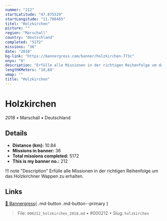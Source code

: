 ```yaml
---
nummer: "212"
startLatitude: "47.875529"
startLongitude: "11.708485"
titel: "Holzkirchen"
picture: ""
region: "Marschall"
country: "Deutschland"
completed: "5172"
missions: "36"
date: "2018"
bg-link: "https://bannergress.com/banner/holzkirchen-773c"
onyx: "0"
description: "Erfülle alle Missionen in der richtigen Reihenfolge um das Holzkirchner Wappen zu erhalten."
lengthKMeters: "10,84"
umap: ""
title: "Holzkirchen"
---
```

# Holzkirchen

*2018* • Marschall • Deutschland



## Details
- **Distance (km):** 10.84
- **Missions in banner:** 36
- **Total missions completed:** 5172
- **This is my banner no.:** 212


!!! note "Description"
    Erfülle alle Missionen in der richtigen Reihenfolge um das Holzkirchner Wappen zu erhalten.



## Links
[🔗 Bannergress](https://bannergress.com/banner/holzkirchen-773c){ .md-button .md-button--primary }



> File: `000212_holzkirchen_2018.md` • #000212 • Slug: `holzkirchen`
